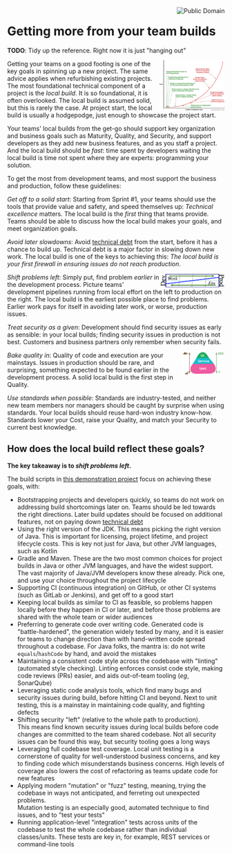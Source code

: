 <a href="LICENSE.md">
<img src="https://unlicense.org/pd-icon.png" alt="Public Domain"
align="right"/>
</a>

# Getting more from your team builds

**TODO**: Tidy up the reference. Right now it is just "hanging out"

<a
href="https://flowdays.net/de/blog-de/2016/2/23/the-rfp-is-dead-meet-the-lean-proposal-canvas"
title="Der RFP ist tot: Hallo Lean-Agile Evaluation &mdash; flowdays - Die
agile Genossenschaft">
<img src="./images/bug-costs.jpg"
alt="Der RFP ist tot: Hallo Lean-Agile Evaluation &mdash; flowdays - Die agile
Genossenschaft"
align="right" width="30%" height="auto"/>
</a>

Getting your teams on a good footing is one of the key goals in spinning up a
new project. The same advice applies when refurbishing existing projects. The
most foundational technical component of a project is the _local build_. It is
so foundational, it is often overlooked. The local build is assumed solid, but
this is rarely the case. At project start, the local build is usually a
hodgepodge, just enough to showcase the project start.

Your teams' local builds from the get-go should support key organization and
business goals such as Maturity, Quality, and Security, and support developers
as they add new business features, and as you staff a project. And the local
build should be _fast_: time spent by developers waiting the local build is
time not spent where they are experts: programming your solution.

To get the most from development teams, and most support the business and
production, follow these guidelines:

_Get off to a solid start_: Starting from Sprint #1, your teams should use the
tools that provide value and safety, and speed themselves up: _Technical
excellence_ matters. The local build is the _first_ thing that teams provide.
Teams should be able to discuss how the local build makes your goals, and meet
organization goals.

_Avoid later slowdowns_: Avoid
[technical debt](https://www.martinfowler.com/bliki/TechnicalDebt.html)
from the start, before it has a chance to build up. Technical debt is a major
factor in slowing down new work. The local build is one of the keys to
achieving this: _The local build is your first firewall in ensuring issues do
not reach production_.

<a href="https://github.com/binkley/html/blob/master/blog/on-pipelines"
title="On Pipelines">
<img src="./images/pipeline.png" alt="Production vs Dev pipeline"
align="right" width="30%" height="auto"/>
</a>

_Shift problems left_:  Simply put, find problem _earlier_ in the development
process. Picture teams' development pipelines running from local effort on the
left to production on the right. The local build is the earliest possible
place to find problems. Earlier work pays for itself in avoiding later work,
or worse, production issues.

_Treat security as a given_: Development should find security issues as early
as sensible: in your local builds; finding security issues in production is
not best. Customers and business partners only remember when security fails.

<a href="https://martinfowler.com/bliki/TestPyramid.html"
title="TestPyramid">
<img src="./images/test-pyramid.png" alt="The test pyramid"
align="right" width="20%" height="auto"/>
</a>

_Bake quality in_: Quality of code and execution are your mainstays. Issues in
production should be rare, and surprising, something expected to be found
earlier in the development process. A solid local build is the first step in
Quality.

_Use standards when possible_: Standards are industry-tested, and neither new
team members nor managers should be caught by surprise when using standards.
Your local builds should reuse hard-won industry know-how. Standards lower
your Cost, raise your Quality, and match your Security to current best
knowledge.

## How does the local build reflect these goals?

**The key takeaway is to _shift problems left_.**

The build scripts in
[this demonstration project](https://github.com/binkley/modern-java-practices)
focus on achieving these goals, with:

* Bootstrapping projects and developers quickly, so teams do not work on
  addressing build shortcomings later on. Teams should be led towards the
  right directions. Later build updates should be focused on additional
  features, not on paying down
  [technical debt](https://www.martinfowler.com/bliki/TechnicalDebt.html)
* Using the right version of the JDK. This means picking the right version of
  Java. This is important for licensing, project lifetime, and project
  lifecycle costs. This is key not just for Java, but other JVM languages,
  such as Kotlin
* Gradle and Maven. These are the two most common choices for project builds
  in Java or other JVM languages, and have the widest support. The vast
  majority of Java/JVM developers know these already. Pick one, and use your
  choice throughout the project lifecycle
* Supporting CI (continuous integration) on GitHub, or other CI systems (such
  as GitLab or Jenkins), and get off to a good start
* Keeping local builds as similar to CI as feasible, so problems happen
  locally before they happen in CI or later, and before those problems are
  shared with the whole team or wider audiences
* Preferring to generate code over writing code. Generated code is
  "battle-hardened", the generation widely tested by many, and it is easier
  for teams to change direction than with hand-written code spread throughout
  a codebase. For Java folks, the mantra is: do not write
  `equals`/`hashCode` by hand, and avoid the mistakes
* Maintaining a consistent code style across the codebase with "linting"
  (automated style checking). Linting enforces consist code style, making code
  reviews (PRs) easier, and aids out-of-team tooling (_eg_, SonarQube)
* Leveraging static code analysis tools, which find many bugs and security
  issues during build, before hitting CI and beyond. Next to unit testing,
  this is a mainstay in maintaining code quality, and fighting defects
* Shifting security "left" (relative to the whole path to production).  
  This means find known security issues during local builds before code
  changes are committed to the team shared codebase. Not all security issues
  can be found this way, but security tooling goes a long ways
* Leveraging full codebase test coverage. Local unit testing is a cornerstone
  of quality for well-understood business concerns, and key to finding code
  which misunderstands business concerns. High levels of coverage also lowers
  the cost of refactoring as teams update code for new features
* Applying modern "mutation" or "fuzz" testing, meaning, trying the codebase
  in ways not anticipated, and ferreting out unexpected problems.  
  Mutation testing is an especially good, automated technique to find issues,
  and to "test your tests"
* Running application-level "integration" tests across units of the codebase
  to test the whole codebase rather than individual classes/units. These tests
  are key in, for example, REST services or command-line tools
